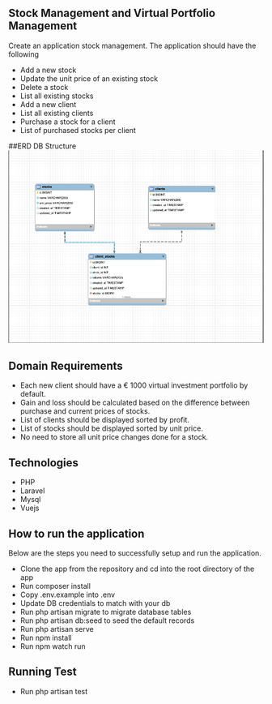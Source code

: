 [//]: # (<p align="center">)

[//]: # (<a href="https://adcash.com" target="_blank">)

[//]: # (    <img src="https://adcash.com/wp-content/themes/adcash/assets/dist/img/logo-footer.svg" width="400">)

[//]: # (</a>)

[//]: # (</p>)


## Stock Management and Virtual Portfolio Management

Create an application stock management. The application should have the following
    
- Add a new stock
- Update the unit price of an existing stock
- Delete a stock
- List all existing stocks
- Add a new client
- List all existing clients
- Purchase a stock for a client
- List of purchased stocks per client

##ERD DB Structure
![alt text](edr.png)


## Domain Requirements
- Each new client should have a € 1000 virtual investment portfolio by default.
- Gain and loss should be calculated based on the difference between purchase and
  current prices of stocks.
- List of clients should be displayed sorted by profit.
- List of stocks should be displayed sorted by unit price.
- No need to store all unit price changes done for a stock.

## Technologies

- PHP
- Laravel
- Mysql
- Vuejs


## How to run the application
 Below are the steps you need to successfully setup and run the application.

- Clone the app from the repository and cd into the root directory of the app
- Run composer install
- Copy .env.example into .env
- Update DB credentials to match with your db
- Run php artisan migrate to migrate database tables
- Run php artisan db:seed to seed the default records
- Run php artisan serve
- Run npm install
- Run npm watch run
## Running Test
- Run php artisan test


